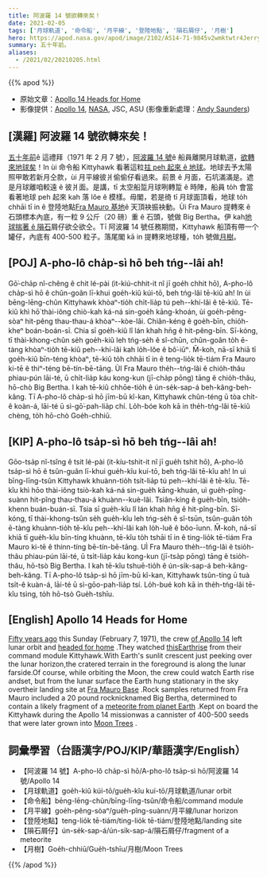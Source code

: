 ```yaml
---
title: 阿波羅 14 號欲轉來矣！
date: 2021-02-05
tags: ['月球軌道', '命令船', '月平線', '登陸地點', '隕石屑仔', '月樹']
hero: https://apod.nasa.gov/apod/image/2102/AS14-71-9845v2wmktwtr4Jerry.jpg
summary: 五十年前。
aliases:
  - /2021/02/20210205.html
---
```


{{% apod %}}

- 原始文章：[Apollo 14 Heads for Home](https://apod.nasa.gov/apod/ap210205.html)
- 影像提供：[Apollo 14](https://nssdc.gsfc.nasa.gov/planetary/lunar/apollo14info.html), [NASA](https://www.nasa.gov/), JSC, ASU (影像重新處理：[Andy Saunders](https://twitter.com/andysaunders_1))

## [漢羅] 阿波羅 14 號欲轉來矣！

[五十年前](https://www.nasa.gov/centers/marshall/history/index.html)ê 這禮拜（1971 年 2 月 7 號），[阿波羅 14 號](https://history.nasa.gov/alsj/a14/a14.html)ê 船員離開月球軌道，[欲轉來地球矣](https://history.nasa.gov/afj/ap14fj/26_day6_tei_resting.html)！In ùi 命令船 Kittyhawk 看著這粒[拄 peh 起來 ê 地球](https://www.lpi.usra.edu/resources/apollo/frame/?AS14-71-9845)。地球去予太陽照甲敢若新月仝款，ùi 月平線彼爿偷偷仔看過來。前景 ê 月面，石坑滿滿是。遮是月球離咱較遠 ê 彼爿面。是講，tī 太空船踅月球咧轉踅 ê 時陣，船員 to̍h 會當看著地球 peh 起來 kah 落 lŏe ê 模樣。毋閣，若是徛 tī 月球面頂看，地球 to̍h chhāi tī in ê 登陸地點[Fra Mauro 基地](https://en.wikipedia.org/wiki/Fra_Mauro_formation)ê 天頂袂振袂動。Ùi Fra Mauro 提轉來 ê 石頭標本內底，有一粒 9 公斤（20 磅）重 ê 石頭，號做 Big Bertha。伊 kah[地球揣著 ê 隕石](https://apod.tw/2021/02/20210203.html)屑仔欲仝欲仝。Tī 阿波羅 14 號任務期間，Kittyhawk 船頂有帶一个罐仔，內底有 400-500 粒子。落尾閣 kā in 提轉來地球種，to̍h 號做[月樹](https://www.nasa.gov/centers/marshall/history/moon-trees-stand-as-living-testaments-to-first-voyages-to-moon.html)。

## [POJ] A-pho-lô cha̍p-sì hō beh tńg--lâi ah!

Gō͘-cha̍p nî-chêng ê chit lé-pài (it-kiú-chhit-it nî jī goe̍h chhit hō), A-pho-lô cha̍p-sì hō ê chûn-goân lī-khui goe̍h-kiû kúi-tō, beh tńg-lâi tē-kiû ah! In ùi bēng-lēng-chûn Kittyhawk khòaⁿ-tio̍h chi̍t-lia̍p tú peh--khí-lâi ê tē-kiû. Tē-kiû khì hō͘ thài-iông chiò-kah ká-ná sin-goe̍h kāng-khoán, ùi goe̍h-pêng-sòaⁿ hit-pêng thau-thau-á khòaⁿ--kòe-lâi. Chiân-kéng ê goe̍h-bīn, chio̍h-kheⁿ boán-boán-sī. Chia sī goe̍h-kiû lî lán khah hn̄g ê hit-pêng-bīn. Sī-kóng, tī thài-khong-chûn se̍h goe̍h-kiû leh tńg-se̍h ê sî-chūn, chûn-goân to̍h ē-tàng khòaⁿ-tio̍h tē-kiû peh--khí-lâi kah lo̍h-lŏe ê bô͘-iūⁿ. M̄-koh, nā-sī khiā tī goe̍h-kiû bīn-téng khòaⁿ, tē-kiû to̍h chhāi tī in ê teng-lio̍k tē-tiám Fra Mauro ki-tē ê thiⁿ-téng bē-tín-bē-tāng. ÙI Fra Mauro the̍h--tńg-lâi ê chio̍h-thâu phiau-pún lāi-té, ū chi̍t-lia̍p káu kong-kun (jī-cha̍p pōng) tāng ê chio̍h-thâu, hō-chò Big Bertha. I kah tē-kiû chhōe-tio̍h ê ún-se̍k-sap-á beh-kâng-beh-kâng. Tī A-pho-lô cha̍p-sì hō jīm-bū kî-kan, Kittyhawk chûn-téng ū tòa chi̍t-ê koàn-á, lāi-té ū sì-gō͘-pah-lia̍p chí. Lo̍h-bóe koh kā in the̍h-tńg-lâi tē-kiû chèng, to̍h hō-chò Goe̍h-chhiū.

## [KIP] A-pho-lô tsa̍p-sì hō beh tńg--lâi ah!

Gōo-tsa̍p nî-tsîng ê tsit lé-pài (it-kíu-tshit-it nî jī gue̍h tshit hō), A-pho-lô tsa̍p-sì hō ê tsûn-guân lī-khui gue̍h-kîu kuí-tō, beh tńg-lâi tē-kîu ah! In uì bīng-līng-tsûn Kittyhawk khuànn-tio̍h tsi̍t-lia̍p tú peh--khí-lâi ê tē-kîu. Tē-kîu khì hōo thài-iông tsiò-kah ká-ná sin-gue̍h kāng-khuán, uì gue̍h-pîng-suànn hit-pîng thau-thau-á khuànn--kuè-lâi. Tsiân-kíng ê gue̍h-bīn, tsio̍h-khenn buán-buán-sī. Tsia sī gue̍h-kîu lî lán khah hn̄g ê hit-pîng-bīn. Sī-kóng, tī thài-khong-tsûn se̍h gue̍h-kîu leh tńg-se̍h ê sî-tsūn, tsûn-guân to̍h ē-tàng khuànn-tio̍h tē-kîu peh--khí-lâi kah lo̍h-luĕ ê bôo-īunn. M̄-koh, nā-sī khiā tī gue̍h-kîu bīn-tíng khuànn, tē-kîu to̍h tshāi tī in ê ting-lio̍k tē-tiám Fra Mauro ki-tē ê thinn-tíng bē-tín-bē-tāng. UÌ Fra Mauro the̍h--tńg-lâi ê tsio̍h-thâu phiau-pún lāi-té, ū tsi̍t-lia̍p káu kong-kun (jī-tsa̍p pōng) tāng ê tsio̍h-thâu, hō-tsò Big Bertha. I kah tē-kîu tshuē-tio̍h ê ún-si̍k-sap-á beh-kâng-beh-kâng. Tī A-pho-lô tsa̍p-sì hō jīm-bū kî-kan, Kittyhawk tsûn-tíng ū tuà tsi̍t-ê kuàn-á, lāi-té ū sì-gōo-pah-lia̍p tsí. Lo̍h-bué koh kā in the̍h-tńg-lâi tē-kîu tsìng, to̍h hō-tsò Gue̍h-tshīu.

## [English] Apollo 14 Heads for Home 

[Fifty years ago](https://www.nasa.gov/centers/marshall/history/index.html) this Sunday (February 7, 1971), the crew [of Apollo 14](https://history.nasa.gov/alsj/a14/a14.html) left lunar orbit and [headed for home](https://history.nasa.gov/afj/ap14fj/26_day6_tei_resting.html) .They watched [thisEarthrise](https://www.lpi.usra.edu/resources/apollo/frame/?AS14-71-9845) from their command module Kittyhawk.With Earth's sunlit crescent just peeking over the lunar horizon,the cratered terrain in the foreground is along the lunar farside.Of course, while orbiting the Moon, the crew could watch Earth rise andset, but from the lunar surface the Earth hung stationary in the sky overtheir landing site at [Fra Mauro Base](https://en.wikipedia.org/wiki/Fra_Mauro_formation) .Rock samples returned from Fra Mauro included a 20 pound rocknicknamed Big Bertha, determined to contain a likely fragment of a [meteorite from planet Earth](https://apod.nasa.gov/apod/fap/ap210203.html) .Kept on board the Kittyhawk during the Apollo 14 missionwas a cannister of 400-500 seeds that were later grown into [Moon Trees](https://www.nasa.gov/centers/marshall/history/moon-trees-stand-as-living-testaments-to-first-voyages-to-moon.html) .

## 詞彙學習（台語漢字/POJ/KIP/華語漢字/English）

- 【阿波羅 14 號】A-pho-lô cha̍p-sì hō/A-pho-lô tsa̍p-sì hō/阿波羅 14 號/Apollo 14
- 【月球軌道】goe̍h-kiû kúi-tō/gue̍h-kîu kuí-tō/月球軌道/lunar orbit
- 【命令船】bēng-lēng-chûn/bīng-līng-tsûn/命令船/command module
- 【月平線】goe̍h-pêng-sòaⁿ/gue̍h-pîng-suànn/月平線/lunar horizon
- 【登陸地點】teng-lio̍k tē-tiám/ting-lio̍k tē-tiám/登陸地點/landing site
- 【隕石屑仔】ún-se̍k-sap-á/ún-si̍k-sap-á/隕石屑仔/fragment of a meteorite
- 【月樹】Goe̍h-chhiū/Gue̍h-tshīu/月樹/Moon Trees

{{% /apod %}}
